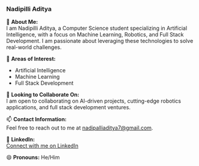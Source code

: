 <!---
NadipilliAditya/NadipilliAditya is a ✨ special ✨ repository because its `README.md` (this file) appears on your GitHub profile.
You can click the Preview link to take a look at your changes.
--->

### Nadipilli Aditya

👋 **About Me:**  
I am Nadipilli Aditya, a Computer Science student specializing in Artificial Intelligence, with a focus on Machine Learning, Robotics, and Full Stack Development. I am passionate about leveraging these technologies to solve real-world challenges.

👀 **Areas of Interest:**  
- Artificial Intelligence  
- Machine Learning  
- Full Stack Development  



💼 **Looking to Collaborate On:**  
I am open to collaborating on AI-driven projects, cutting-edge robotics applications, and full stack development ventures.

📫 **Contact Information:**  
Feel free to reach out to me at nadipalliaditya7@gmail.com.

🔗 **LinkedIn:**  
[Connect with me on LinkedIn](https://www.linkedin.com/in/nadipalli-aditya-64472a28b?utm_source=share&utm_campaign=share_via&utm_content=profile&utm_medium=android_app)

😄 **Pronouns:** He/Him

